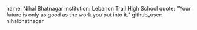 name: Nihal Bhatnagar
institution: Lebanon Trail High School
quote: "Your future is only as good as the work you put into it."
github_user: nihalbhatnagar
